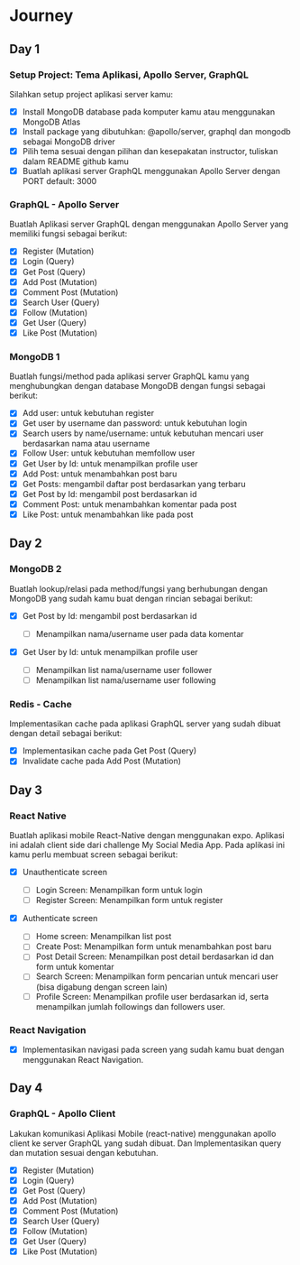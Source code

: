 # Journey

## Day 1

### Setup Project: Tema Aplikasi, Apollo Server, GraphQL

Silahkan setup project aplikasi server kamu:

-   [x] Install MongoDB database pada komputer kamu atau menggunakan MongoDB Atlas
-   [x] Install package yang dibutuhkan: @apollo/server, graphql dan mongodb sebagai MongoDB driver
-   [x] Pilih tema sesuai dengan pilihan dan kesepakatan instructor, tuliskan dalam README github kamu
-   [x] Buatlah aplikasi server GraphQL menggunakan Apollo Server dengan PORT default: 3000

### GraphQL - Apollo Server

Buatlah Aplikasi server GraphQL dengan menggunakan Apollo Server yang memiliki fungsi sebagai berikut:

-   [x] Register (Mutation)
-   [x] Login (Query)
-   [x] Get Post (Query)
-   [x] Add Post (Mutation)
-   [x] Comment Post (Mutation)
-   [x] Search User (Query)
-   [x] Follow (Mutation)
-   [x] Get User (Query)
-   [x] Like Post (Mutation)

### MongoDB 1

Buatlah fungsi/method pada aplikasi server GraphQL kamu yang menghubungkan dengan database MongoDB dengan fungsi sebagai berikut:

-   [x] Add user: untuk kebutuhan register
-   [x] Get user by username dan password: untuk kebutuhan login
-   [x] Search users by name/username: untuk kebutuhan mencari user berdasarkan nama atau username
-   [x] Follow User: untuk kebutuhan memfollow user
-   [x] Get User by Id: untuk menampilkan profile user
-   [x] Add Post: untuk menambahkan post baru
-   [x] Get Posts: mengambil daftar post berdasarkan yang terbaru
-   [x] Get Post by Id: mengambil post berdasarkan id
-   [x] Comment Post: untuk menambahkan komentar pada post
-   [x] Like Post: untuk menambahkan like pada post

## Day 2

### MongoDB 2

Buatlah lookup/relasi pada method/fungsi yang berhubungan dengan MongoDB yang sudah kamu buat dengan rincian sebagai berikut:

-   [x] Get Post by Id: mengambil post berdasarkan id

    -   [ ] Menampilkan nama/username user pada data komentar

-   [x] Get User by Id: untuk menampilkan profile user
    -   [ ] Menampilkan list nama/username user follower
    -   [ ] Menampilkan list nama/username user following

### Redis - Cache

Implementasikan cache pada aplikasi GraphQL server yang sudah dibuat dengan detail sebagai berikut:

-   [x] Implementasikan cache pada Get Post (Query)
-   [x] Invalidate cache pada Add Post (Mutation)

## Day 3

### React Native

Buatlah aplikasi mobile React-Native dengan menggunakan expo. Aplikasi ini adalah client side dari challenge My Social Media App.
Pada aplikasi ini kamu perlu membuat screen sebagai berikut:

-   [x] Unauthenticate screen

    -   [ ] Login Screen: Menampilkan form untuk login
    -   [ ] Register Screen: Menampilkan form untuk register

-   [x] Authenticate screen
    -   [ ] Home screen: Menampilkan list post
    -   [ ] Create Post: Menampilkan form untuk menambahkan post baru
    -   [ ] Post Detail Screen: Menampilkan post detail berdasarkan id dan form untuk komentar
    -   [ ] Search Screen: Menampilkan form pencarian untuk mencari user (bisa digabung dengan screen lain)
    -   [ ] Profile Screen: Menampilkan profile user berdasarkan id, serta menampilkan jumlah followings dan followers user.

### React Navigation

-   [x] Implementasikan navigasi pada screen yang sudah kamu buat dengan menggunakan React Navigation.

## Day 4

### GraphQL - Apollo Client

Lakukan komunikasi Aplikasi Mobile (react-native) menggunakan apollo client ke server GraphQL yang sudah dibuat. Dan Implementasikan query dan mutation sesuai dengan kebutuhan.

-   [x] Register (Mutation)
-   [x] Login (Query)
-   [x] Get Post (Query)
-   [x] Add Post (Mutation)
-   [x] Comment Post (Mutation)
-   [x] Search User (Query)
-   [x] Follow (Mutation)
-   [x] Get User (Query)
-   [x] Like Post (Mutation)
